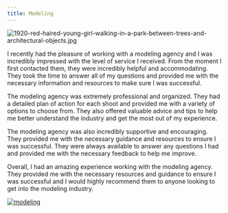 ```yaml
---
title: Modeling
---
```


![1920-red-haired-young-girl-walking-in-a-park-between-trees-and-architectural-objects.jpg](/1920-red-haired-young-girl-walking-in-a-park-between-trees-and-architectural-objects.jpg)

I recently had the pleasure of working with a modeling agency and I was incredibly impressed with the level of service I received. From the moment I first contacted them, they were incredibly helpful and accommodating. They took the time to answer all of my questions and provided me with the necessary information and resources to make sure I was successful.

The modeling agency was extremely professional and organized. They had a detailed plan of action for each shoot and provided me with a variety of options to choose from. They also offered valuable advice and tips to help me better understand the industry and get the most out of my experience.

The modeling agency was also incredibly supportive and encouraging. They provided me with the necessary guidance and resources to ensure I was successful. They were always available to answer any questions I had and provided me with the necessary feedback to help me improve.

Overall, I had an amazing experience working with the modeling agency. They provided me with the necessary resources and guidance to ensure I was successful and I would highly recommend them to anyone looking to get into the modeling industry.

[![modeling](<https://dabuttonfactory.com/button.png?t=CHECK+SERVICE&f=Noto+Sans-Bold&ts=26&tc=fff&hp=45&vp=20&c=11&bgt=unicolored&bgc=4bd42f>)](<https://londonexpertfinder.com/link>)